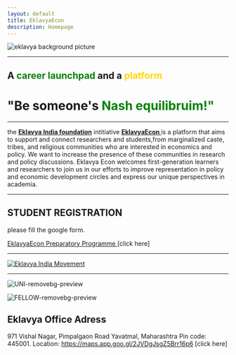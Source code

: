 ```yaml
---
layout: default
title: EklavyaEcon
description: Homepage
---
```


![eklavya background picture](https://github.com/EklavyaEcon/EklavyaEcon.github.io/assets/126576030/49652fe4-2a4d-4d62-9e43-ccf4d6dd52a6)


------
## A <font color="green">career launchpad</font> and a <font color="gold">platform </font>

# "**Be someone's** <font color="green"> Nash equilibruim!" </font>
----



 the **<a href="https://eklavyaindia.org/">Eklavya India foundation</a>** intitiative **<a href="https://eklavyaecon.github.io/"> EklavyaEcon </a>** is a platform that aims to support and connect researchers and students,from marginalized caste, tribes, and religious communities who are interested in economics and policy. We want to increase the presence of these communities in research and policy discussions. Eklavya Econ welcomes first-generation learners and researchers to join us in our efforts to improve representation in policy and economic development circles and express our unique perspectives in academia.




----



## **STUDENT REGISTRATION**

please fill the google form.

<a href="https://forms.gle/K3gx3Q5qu49G8htXA"> EklavyaEcon Preparatory Programme </a> [click here]

---



[![Eklavya India Movement ](https://res.cloudinary.com/marcomontalbano/image/upload/v1688937575/video_to_markdown/images/youtube--3QerlVdGnD8-c05b58ac6eb4c4700831b2b3070cd403.jpg)](https://www.youtube.com/watch?v=3QerlVdGnD8&t=90s "Eklavya India Movement ")


-----------

![UNI-removebg-preview](https://github.com/EklavyaEcon/EklavyaEcon.github.io/assets/126576030/d8f63bf3-d53e-48a2-b580-527db00fbd32)


![FELLOW-removebg-preview](https://github.com/EklavyaEcon/EklavyaEcon.github.io/assets/126576030/75ff3756-c276-4d5a-a782-07226eba03be)








## Eklavya Office Adress 
971 Vishal Nagar, Pimpalgaon Road Yavatmal, Maharashtra
Pin code: 445001.
Location: <a href="https://www.google.com/maps/place/20.404420,78.121906/data=!4m6!3m5!1s0!7e2!8m2!3d20.4044197!4d78.12190609999999?utm_source=mstt_1&entry=gps&lucs=47068615&g_ep=CAESCTExLjg0LjMwMBgAINeCAyoINDcwNjg2MTVCAklO">https://maps.app.goo.gl/2JVDgJsgZ5Brr16p6 </a> [click here]
























